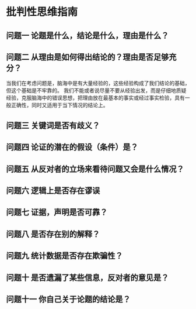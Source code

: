 # 批判性思维指南
## 问题一 论题是什么，结论是什么，理由是什么？
## 问题二 从理由是如何得出结论的？理由是否足够充分？
当我们在考虑问题是，脑海中是有大量经验的，这些经验构成了我们结论的基础，但这个基础是不牢靠的。
我们不能或者说尽量不要从经验出发，而是仔细地质疑经验，克服脑海中的错误思想，把理由放在最基本的事实或经过事实检验，具有一般正确性，同时又适用于当下情况的结论上。
## 问题三 关键词是否有歧义？
## 问题四 论证的潜在的假设（条件）是？
## 问题五 从反对者的立场来看待问题又会是什么情况？
## 问题六 逻辑上是否存在谬误
## 问题七 证据，声明是否可靠？
## 问题八 是否存在别的解释？
## 问题九 统计数据是否存在欺骗性？
## 问题十 是否遗漏了某些信息，反对者的意见是？
## 问题十一 你自己关于论题的结论是？
